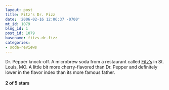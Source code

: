 ```yaml
---
layout: post
title: Fitz's Dr. Fizz
date: '2006-02-16 12:06:37 -0700'
mt_id: 1079
blog_id: 1
post_id: 1079
basename: fitzs-dr-fizz
categories:
- soda-reviews
---
```

<p>Dr. Pepper knock-off. A microbrew soda from a restaurant called <a href="http://www.fitzsbottlingco.com/">Fitz’s</a> in St. Louis, MO. A little bit more cherry-flavored than Dr. Pepper and definitely lower in the flavor index than its more famous father.<br /><br /><strong>2 of 5 stars</strong></p>

